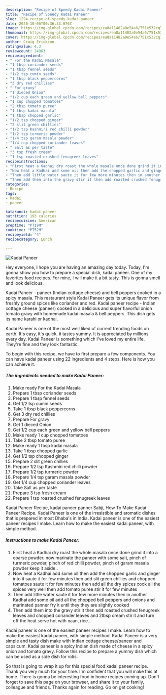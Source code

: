 ```yaml
---
description: "Recipe of Speedy Kadai Paneer"
title: "Recipe of Speedy Kadai Paneer"
slug: 1294-recipe-of-speedy-kadai-paneer
date: 2020-10-06T00:36:33.076Z
image: https://img-global.cpcdn.com/recipes/ea8a11482a0e54a6/751x532cq70/kadai-paneer-recipe-main-photo.jpg
thumbnail: https://img-global.cpcdn.com/recipes/ea8a11482a0e54a6/751x532cq70/kadai-paneer-recipe-main-photo.jpg
cover: https://img-global.cpcdn.com/recipes/ea8a11482a0e54a6/751x532cq70/kadai-paneer-recipe-main-photo.jpg
author: Craig Erickson
ratingvalue: 4.3
reviewcount: 24063
recipeingredient:
- " For the Kadai Masala"
- "1 tbsp coriander seeds"
- "1 tbsp fennel seeds"
- "1/2 tsp cumin seeds"
- "1 tbsp black peppercorns"
- "3 dry red chillies"
- " For gravy"
- "1 dieced Onion"
- "1/2 cup each green and yellow bell peppers"
- "1 cup chopped tomatoes"
- "2 tbsp tomato puree"
- "1 tbsp kadai masala"
- "1 tbsp chopped garlic"
- "1/2 tsp chopped ginger"
- "2 slit green chillies"
- "1/2 tsp Kashmiri red chilli powder"
- "1/2 tsp turmeric powder"
- "1/4 tsp garam masala powder"
- "1/4 cup chopped coriander leaves"
- " Salt as per taste"
- "3 tsp fresh cream"
- "1 tsp roasted crushed fenugreek leaves"
recipeinstructions:
- "First heat a Kadhai dry roast the whole masala once done grind it into a coarse powder..now marinate the paneer with some salt, pinch of turmeric powder, pinch of red chilli powder, pinch of garam masala powder keep it aside.."
- "Now heat a Kadhai add some oil then add the chopped garlic and ginger into it saute it for few minutes then add slit green chillies and chopped tomatoes saute it for few minutes then add all the dry spices cook all the spices very well then add tomato puree stir it for few minutes"
- "Then add little water saute it for few more minutes then in another Kadhai add some oil add all the chopped bell peppers and onions and marinated panner fry it until they they are slightly cooked"
- "Then add them into the gravy stir it then add roasted crushed fenugreek leaves and chopped coriander leaves and 2tbsp cream stir it and turn off the heat serve hot with naan, rice..."
categories:
- Recipe
tags:
- kadai
- paneer

katakunci: kadai paneer 
nutrition: 193 calories
recipecuisine: American
preptime: "PT19M"
cooktime: "PT52M"
recipeyield: "4"
recipecategory: Lunch

---
```



![Kadai Paneer](https://img-global.cpcdn.com/recipes/ea8a11482a0e54a6/751x532cq70/kadai-paneer-recipe-main-photo.jpg)

Hey everyone, I hope you are having an amazing day today. Today, I'm gonna show you how to prepare a special dish, kadai paneer. One of my favorites food recipes. For mine, I will make it a bit tasty. This is gonna smell and look delicious.

Kadai Paneer - paneer (Indian cottage cheese) and bell peppers cooked in a spicy masala. This restaurant style Kadai Paneer gets its unique flavor from freshly ground spices like coriander and red. Kadai paneer recipe - Indian cottage cheese (paneer) cooked in a delicious and super flavorful onion tomato gravy with homemade kadai masala &amp; bell peppers. This dish gets its name karahi or kadhai.

Kadai Paneer is one of the most well liked of current trending foods on earth. It's easy, it's quick, it tastes yummy. It is appreciated by millions every day. Kadai Paneer is something which I've loved my entire life. They're fine and they look fantastic.


To begin with this recipe, we have to first prepare a few components. You can have kadai paneer using 22 ingredients and 4 steps. Here is how you can achieve it.

<!--inarticleads1-->

##### The ingredients needed to make Kadai Paneer:

1. Make ready  For the Kadai Masala
1. Prepare 1 tbsp coriander seeds
1. Prepare 1 tbsp fennel seeds
1. Get 1/2 tsp cumin seeds
1. Take 1 tbsp black peppercorns
1. Get 3 dry red chillies
1. Prepare  For gravy
1. Get 1 dieced Onion
1. Get 1/2 cup each green and yellow bell peppers
1. Make ready 1 cup chopped tomatoes
1. Take 2 tbsp tomato puree
1. Make ready 1 tbsp kadai masala
1. Take 1 tbsp chopped garlic
1. Get 1/2 tsp chopped ginger
1. Prepare 2 slit green chillies
1. Prepare 1/2 tsp Kashmiri red chilli powder
1. Prepare 1/2 tsp turmeric powder
1. Prepare 1/4 tsp garam masala powder
1. Get 1/4 cup chopped coriander leaves
1. Take  Salt as per taste
1. Prepare 3 tsp fresh cream
1. Prepare 1 tsp roasted crushed fenugreek leaves


Kadai Paneer Recipe, kadai paneer panner Sabji, How To Make Kadai Paneer Recipe. Kadai Paneer is one of the irresistible and aromatic dishes that is prepared in most Dhaba&#39;s in India. Kadai paneer is one of the easiest paneer recipes I make. Learn how to make the easiest kadai paneer, with simple method. 

<!--inarticleads2-->

##### Instructions to make Kadai Paneer:

1. First heat a Kadhai dry roast the whole masala once done grind it into a coarse powder..now marinate the paneer with some salt, pinch of turmeric powder, pinch of red chilli powder, pinch of garam masala powder keep it aside..
1. Now heat a Kadhai add some oil then add the chopped garlic and ginger into it saute it for few minutes then add slit green chillies and chopped tomatoes saute it for few minutes then add all the dry spices cook all the spices very well then add tomato puree stir it for few minutes
1. Then add little water saute it for few more minutes then in another Kadhai add some oil add all the chopped bell peppers and onions and marinated panner fry it until they they are slightly cooked
1. Then add them into the gravy stir it then add roasted crushed fenugreek leaves and chopped coriander leaves and 2tbsp cream stir it and turn off the heat serve hot with naan, rice...


Kadai paneer is one of the easiest paneer recipes I make. Learn how to make the easiest kadai paneer, with simple method. Kadai Paneer is a very simple and tasty dish make with Indian cottage cheese/paneer and capsicum. Kadai paneer is a spicy Indian dish made of cheese in a spicy onion and tomato gravy. Follow this recipe to prepare a yummy dish which can be used as a side dish for rotis. 

So that is going to wrap it up for this special food kadai paneer recipe. Thank you very much for your time. I'm confident that you will make this at home. There is gonna be interesting food in home recipes coming up. Don't forget to save this page on your browser, and share it to your family, colleague and friends. Thanks again for reading. Go on get cooking!
